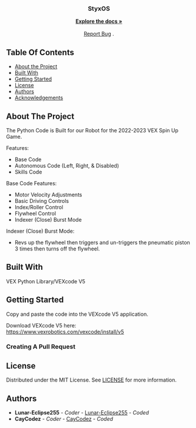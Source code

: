 <br/>
<p align="center">
  <h3 align="center">StyxOS</h3>

  <p align="center">
    <a href="https://github.com/Lunar-Eclipse255/StyxOS"><strong>Explore the docs »</strong></a>
    <br/>
    <br/>
    <a href="https://github.com/Lunar-Eclipse255/StyxOS/issues">Report Bug</a>
    .
  </p>
</p>

## Table Of Contents

* [About the Project](#about-the-project)
* [Built With](#built-with)
* [Getting Started](#getting-started)
* [License](#license)
* [Authors](#authors)
* [Acknowledgements](#acknowledgements)

## About The Project

The Python Code is Built for our Robot for the 2022-2023 VEX Spin Up Game.

Features:
- Base Code
- Autonomous Code (Left, Right, & Disabled)
- Skills Code

Base Code Features:
- Motor Velocity Adjustments
- Basic Driving Controls
- Index/Roller Control
- Flywheel Control
- Indexer (Close) Burst Mode 

Indexer (Close) Burst Mode:
- Revs up the flywheel then triggers and un-triggers the pneumatic piston 3 times then turns off the flywheel.


## Built With

VEX Python Library/VEXcode V5

## Getting Started

Copy and paste the code into the VEXcode V5 application.

Download VEXcode V5 here:
https://www.vexrobotics.com/vexcode/install/v5

### Creating A Pull Request



## License

Distributed under the MIT License. See [LICENSE](https://github.com/Lunar-Eclipse255/StyxOS/blob/main/LICENSE.md) for more information.

## Authors

* **Lunar-Eclipse255** - *Coder* - [Lunar-Eclipse255](https://github.com/Lunar-Eclipse255) - *Coded*
* **CayCodez** - *Coder* - [CayCodez](https://github.com/Lunar-Eclipse255) - *Coded*

